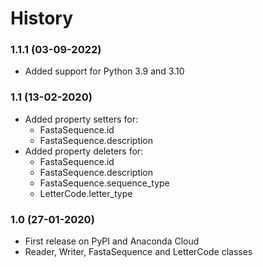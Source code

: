 # History

### 1.1.1 (03-09-2022)
* Added support for Python 3.9 and 3.10

### 1.1 (13-02-2020)
* Added property setters for:
    * FastaSequence.id
    * FastaSequence.description
* Added property deleters for:
    * FastaSequence.id
    * FastaSequence.description
    * FastaSequence.sequence_type
    * LetterCode.letter_type

### 1.0 (27-01-2020)
* First release on PyPI and Anaconda Cloud
* Reader, Writer, FastaSequence and LetterCode classes
